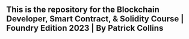 ## This is the repository for the Blockchain Developer, Smart Contract, & Solidity Course | Foundry Edition 2023 | By Patrick Collins
